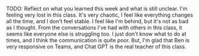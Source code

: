 TODO: Reflect on what you learned this week and what is still unclear.
I'm feeling very lost in this class. It's very chaotic, I feel like everything changes all the time, and I don't feel stable. I feel like I'm behind, but it's not as bad as I thought. From the conversations I've had with others in this class, it seems like everyone else is struggling too. I just don't know what to do at times, and I think the communication is quite poor. But, I'm glad that Ben is very responsive on Teams, and Chat GPT is the real teacher of this class.